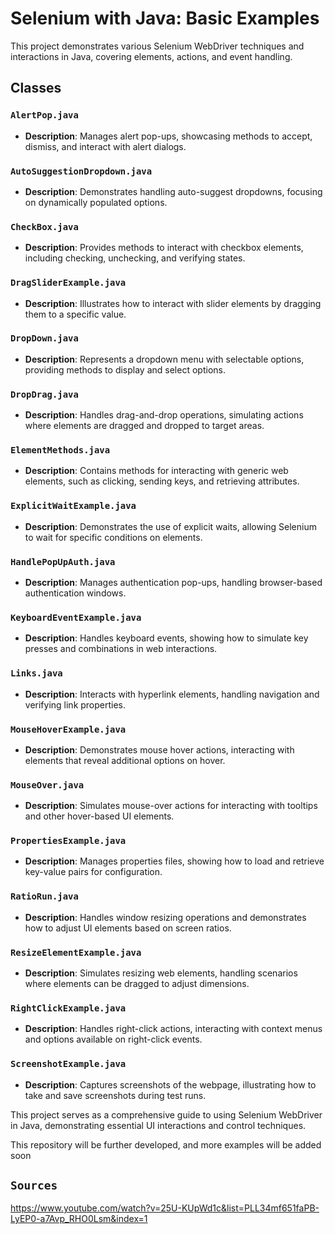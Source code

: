 # Selenium with Java: Basic Examples

This project demonstrates various Selenium WebDriver techniques and interactions in Java, covering elements, actions, and event handling.

## Classes

### `AlertPop.java`
- **Description**: Manages alert pop-ups, showcasing methods to accept, dismiss, and interact with alert dialogs.

### `AutoSuggestionDropdown.java`
- **Description**: Demonstrates handling auto-suggest dropdowns, focusing on dynamically populated options.

### `CheckBox.java`
- **Description**: Provides methods to interact with checkbox elements, including checking, unchecking, and verifying states.

### `DragSliderExample.java`
- **Description**: Illustrates how to interact with slider elements by dragging them to a specific value.

### `DropDown.java`
- **Description**: Represents a dropdown menu with selectable options, providing methods to display and select options.

### `DropDrag.java`
- **Description**: Handles drag-and-drop operations, simulating actions where elements are dragged and dropped to target areas.

### `ElementMethods.java`
- **Description**: Contains methods for interacting with generic web elements, such as clicking, sending keys, and retrieving attributes.

### `ExplicitWaitExample.java`
- **Description**: Demonstrates the use of explicit waits, allowing Selenium to wait for specific conditions on elements.

### `HandlePopUpAuth.java`
- **Description**: Manages authentication pop-ups, handling browser-based authentication windows.

### `KeyboardEventExample.java`
- **Description**: Handles keyboard events, showing how to simulate key presses and combinations in web interactions.

### `Links.java`
- **Description**: Interacts with hyperlink elements, handling navigation and verifying link properties.

### `MouseHoverExample.java`
- **Description**: Demonstrates mouse hover actions, interacting with elements that reveal additional options on hover.

### `MouseOver.java`
- **Description**: Simulates mouse-over actions for interacting with tooltips and other hover-based UI elements.

### `PropertiesExample.java`
- **Description**: Manages properties files, showing how to load and retrieve key-value pairs for configuration.

### `RatioRun.java`
- **Description**: Handles window resizing operations and demonstrates how to adjust UI elements based on screen ratios.

### `ResizeElementExample.java`
- **Description**: Simulates resizing web elements, handling scenarios where elements can be dragged to adjust dimensions.

### `RightClickExample.java`
- **Description**: Handles right-click actions, interacting with context menus and options available on right-click events.

### `ScreenshotExample.java`
- **Description**: Captures screenshots of the webpage, illustrating how to take and save screenshots during test runs.

This project serves as a comprehensive guide to using Selenium WebDriver in Java, demonstrating essential UI interactions and control techniques.


This repository will be further developed, and more examples will be added soon

    
## `Sources`
https://www.youtube.com/watch?v=25U-KUpWd1c&list=PLL34mf651faPB-LyEP0-a7Avp_RHO0Lsm&index=1
